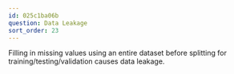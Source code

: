 ```yaml
---
id: 025c1ba06b
question: Data Leakage
sort_order: 23
---
```


Filling in missing values using an entire dataset before splitting for training/testing/validation causes data leakage.